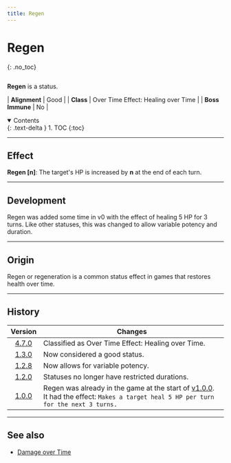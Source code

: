 ```yaml
---
title: Regen
---
```


# Regen
{: .no_toc}

<div class="row">
<div class="column content" markdown="1">

**Regen** is a status.

| **Alignment** | Good |
| **Class** | Over Time Effect: Healing over Time |
| **Boss Immune** | No |

</div>
<div class="column toc" markdown="1">
<details open markdown="block">
<summary>
Contents
</summary>
{: .text-delta }
1. TOC
{:toc}
</details>
</div>
</div> 

---

## Effect

**Regen \[n\]**: The target's HP is increased by **n** at the end of each turn.

---

## Development

Regen was added some time in v0 with the effect of healing 5 HP for 3 turns. Like other statuses, this was changed to allow variable potency and duration.

---

## Origin

Regen or regeneration is a common status effect in games that restores health over time.

---

## History

| Version | Changes |
| :---: | --- |
| [4.7.0](v4#v4.7.0) | Classified as Over Time Effect: Healing over Time. |
| [1.3.0](v1#v1.3.0) | Now considered a good status. |
| [1.2.8](v1#v1.2.8) | Now allows for variable potency. |
| [1.2.0](v1#v1.2.0) | Statuses no longer have restricted durations. |
| [1.0.0](v1#v1.0.0) | Regen was already in the game at the start of [v1.0.0](v1#v1.0.0). It had the effect: `Makes a target heal 5 HP per turn for the next 3 turns.` |

---

## See also

- [Damage over Time](dot)